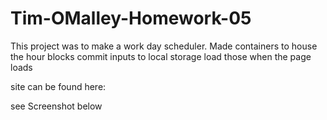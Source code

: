 # Tim-OMalley-Homework-05

This project was to make a work day scheduler. 
Made containers to house the hour blocks
commit inputs to local storage
load those when the page loads

site can be found here:

see Screenshot below
